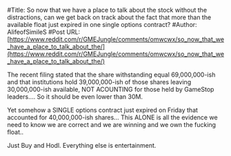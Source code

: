 #Title: So now that we have a place to talk about the stock without the distractions, can we get back on track about the fact that more than the available float just expired in one single options contract?
#Author: AlifeofSimileS
#Post URL: [https://www.reddit.com/r/GMEJungle/comments/omwcwx/so_now_that_we_have_a_place_to_talk_about_the/](https://www.reddit.com/r/GMEJungle/comments/omwcwx/so_now_that_we_have_a_place_to_talk_about_the/)


The recent filing stated that the share withstanding equal 69,000,000-ish and that institutions hold 39,000,000-ish of those shares leaving 30,000,000-ish available, NOT ACOUNTING for those held by GameStop leaders.... So it should be even lower than 30M. 

Yet somehow a SINGLE options contract just expired on Friday that accounted for 40,000,000-ish shares...  This ALONE is all the evidence we need to know we are correct and we are winning and we own the fucking float.. 

Just Buy and Hodl. Everything else is entertainment.